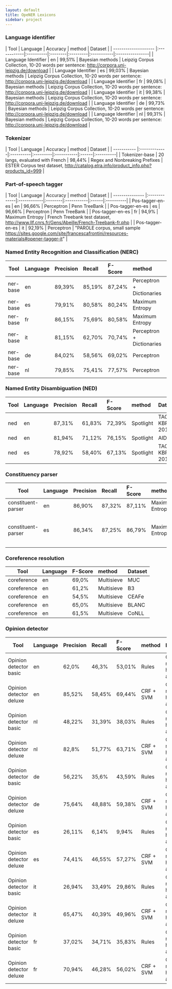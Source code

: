 ```yaml
---
layout: default
title: OpeNER Lexicons
sidebar: project
---
```



### Language identifier

| Tool        | Language | Accuracy    | method | Dataset   |
| -------------------- |:------------|:----------|:--------|:---------|:-----------|:----------------|
| Language Identifier         | en  |  99,51%   | Bayesian methods | Leipzig Corpus Collection, 10-20 words per sentence: http://corpora.uni-leipzig.de/download |
| Language Identifier         | es  |  99,03%   | Bayesian methods | Leipzig Corpus Collection, 10-20 words per sentence: http://corpora.uni-leipzig.de/download |
| Language Identifier         | fr  |  99,08%   | Bayesian methods | Leipzig Corpus Collection, 10-20 words per sentence: http://corpora.uni-leipzig.de/download |
| Language Identifier         | it  |  99,38%   | Bayesian methods | Leipzig Corpus Collection, 10-20 words per sentence: http://corpora.uni-leipzig.de/download |
| Language Identifier         | de  |  99,73%   | Bayesian methods | Leipzig Corpus Collection, 10-20 words per sentence: http://corpora.uni-leipzig.de/download |
| Language Identifier         | nl  |  99,31%   | Bayesian methods | Leipzig Corpus Collection, 10-20 words per sentence: http://corpora.uni-leipzig.de/download |


### Tokenizer

| Tool        | Language | Accuracy    | method | Dataset   |
| ----------- |:-------------|:----------|:---------|:-----------|:------|:----------|
| Tokenizer-base | 20 langs, evaluated with French | 98,44% | Regex and Nonbreaking Prefixes | ESTER Corpus test dataset, http://catalog.elra.info/product_info.php?products_id=999 |

### Part-of-speech tagger

| Tool        | Language | Accuracy    | method | Dataset   |
| --------------- |:-------------|:------------|:--------|:-----------|:------|:----------|
| Pos-tagger-en-es | en | 96,66% | Perceptron | Penn TreeBank |
| Pos-tagger-en-es | es | 96,66% | Perceptron | Penn TreeBank |
| Pos-tagger-en-es | fr | 94,9% | Maximum Entropy | French Treebank test dataset, http://www.llf.cnrs.fr/Gens/Abeille/French-Treebank-fr.php |
| Pos-tagger-en-es | it | 92,19% | Perceptron | "PAROLE corpus, small sample https://sites.google.com/site/francescafrontini/resources-materials#opener-tagger-it" |

### Named Entity Recognition and Classification (NERC)

| Tool        | Language | Precision | Recall | F-Score   | method | Dataset   |
| ------------- |:-------------|:-----------|:-----------|:---------|:-----------|:-----------|
| ner-base | en | 89,39% |	85,19% |	87,24% | Perceptron + Dictionaries | CoNLL 2003 |
| ner-base | es | 79,91% |	80,58% |	80,24% | Maximum Entropy | CoNLL 2002 |
| ner-base | fr | 86,15% |	75,69% |	80,58% | Maximum Entropy | ESTER corpus |
| ner-base | it | 81,15% |	62,70% |	70,74% | Perceptron + Dictionaries | Evalita 2007 |
| ner-base | de | 84,02% |	58,56% |	69,02% |	Perceptron |	CoNLL 2003 |
| ner-base | nl | 79,85% |	75,41% |	77,57% |	Perceptron |	CoNLL 2002 |

### Named Entity Disambiguation (NED)

| Tool        | Language | Precision | Recall | F-Score   | method | Dataset   |
| ----------- |:------------|:------------|:----------|:----------|:----------|:-----------|
| ned | en | 87,31% | 61,83% |	72,39% |	Spotlight |	TAC KBP 2011 |
| ned | en | 81,94% | 71,12% |	76,15% |	Spotlight |	AIDA |
| ned | es | 78,92% | 58,40% |	67,13% |	Spotlight |	TAC KBP 2012 |

### Constituency parser

| Tool        | Language | Precision | Recall | F-Score   | method | Dataset   |
| --------------- |:------------|:----------|:---------|:----------|:--------|:--------|
| constituent-parser | en | 86,90% |	87,32% |	87,11% |	Maximum Entropy |	Penn Treebank |
| constituent-parser | es | 86,34% |	87,25% |	86,79% |	Maximum Entropy |	Ancora 3K sentence evaluation, rest for training |

### Coreference resolution

| Tool        | Language | F-Score   | method | Dataset   |
| ------------- |:------------|:----------|:-----------|:------------|
| coreference | en | 69,0% | Multisieve | MUC |
| coreference | en | 61,2% | Multisieve | B3 |
| coreference | en | 54,5% | Multisieve | CEAFe |
| coreference | en | 65,0% | Multisieve | BLANC |
| coreference | en | 61,5% | Multisieve | CoNLL |

### Opinion detector

| Tool        | Language | Precision | Recall | F-Score   | method | Dataset   |
| ----------- |:------------|:-------------|:-----------|:------------|:------------|:------------|
|Opinion detector basic |	en | 62,0% |	46,3% | 53,01% |	Rules	| OpeNER manual hotel annotations |
|Opinion detector deluxe |	en |	85,52% |	58,45% |	69,44% |	CRF + SVM |	OpeNER manual hotel annotations |
|Opinion detector basic |	nl |	48,22% |	31,39% |	38,03% |	Rules |	OpeNER manual hotel annotations |
|Opinion detector deluxe |	nl |	82,8% |	51,77% |	63,71% |	CRF + SVM |	OpeNER manual hotel annotations |
|Opinion detector basic |	de |	56,22% |	35,6% |	43,59% |	Rules |	OpeNER manual hotel annotations |
|Opinion detector deluxe |	de |	75,64% |	48,88% |	59,38% |	CRF + SVM |	OpeNER manual hotel annotations |
|Opinion detector basic |	es |	26,11% |	6,14% |	9,94% |	Rules |	OpeNER manual hotel annotations |
|Opinion detector deluxe |	es |	74,41% |	46,55% |	57,27% |	CRF + SVM |	OpeNER manual hotel annotations |
|Opinion detector basic |	it	|	26,94% |	33,49% |	29,86% |	Rules |	OpeNER manual hotel annotations |
|Opinion detector deluxe |	it |	65,47% |	40,39% |	49,96% |	CRF + SVM |	OpeNER manual hotel annotations |
|Opinion detector basic |	fr |	37,02% |	34,71% |	35,83% |	Rules	| OpeNER manual hotel annotations |
|Opinion detector deluxe |	fr	|	70,94% |	46,28% |	56,02% |	CRF + SVM |	OpeNER manual hotel annotations |







